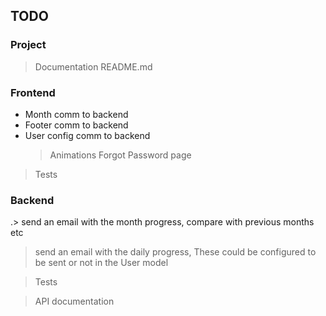 ## TODO

### Project

> Documentation
> README.md

### Frontend

- Month comm to backend
- Footer comm to backend
- User config comm to backend
  > Animations
  > Forgot Password page

> Tests

### Backend

.> send an email with the month progress, compare with previous months etc

> send an email with the daily progress, These could be configured to be sent or not in the User model

> Tests

> API documentation
